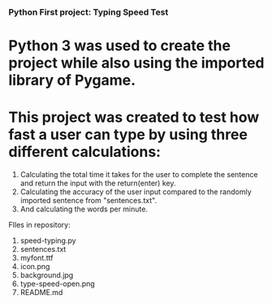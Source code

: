 ### Python First project: Typing Speed Test


# Python 3 was used to create the project while also using the imported library of Pygame.
# This project was created to test how fast a user can type by using three different calculations:
1. Calculating the total time it takes for the user to complete the sentence and return the input with the return(enter) key.
2. Calculating the accuracy of the user input compared to the randomly imported sentence from "sentences.txt".
3. And calculating the words per minute.

FIles in repository:
1. speed-typing.py
2. sentences.txt
3. myfont.ttf
4. icon.png
5. background.jpg
6. type-speed-open.png
7. README.md